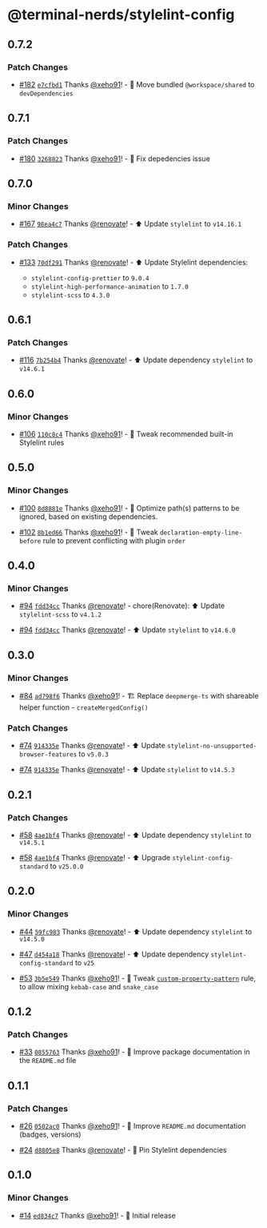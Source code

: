 # @terminal-nerds/stylelint-config<!-- markdownlint-disable line-length list-marker-space no-duplicate-header ul-style -->

## 0.7.2

### Patch Changes

-   [#182](https://github.com/terminal-nerds/configs/pull/182) [`e7cfbd1`](https://github.com/terminal-nerds/configs/commit/e7cfbd17cb157fb6e108cbba4026620e5e002fa4) Thanks [@xeho91](https://github.com/xeho91)! - 🐛 Move bundled `@workspace/shared` to `devDependencies`

## 0.7.1

### Patch Changes

-   [#180](https://github.com/terminal-nerds/configs/pull/180) [`3268823`](https://github.com/terminal-nerds/configs/commit/326882328021d44f6a1fb8e0015473d7525715ec) Thanks [@xeho91](https://github.com/xeho91)! - 🐛 Fix depedencies issue

## 0.7.0

### Minor Changes

-   [#167](https://github.com/terminal-nerds/configs/pull/167) [`98ea4c7`](https://github.com/terminal-nerds/configs/commit/98ea4c7eba9a23ef2d227582d94b7f0846b91fe7) Thanks [@renovate](https://github.com/apps/renovate)! - ⬆️ Update `stylelint` to `v14.16.1`

### Patch Changes

-   [#133](https://github.com/terminal-nerds/configs/pull/133) [`70df291`](https://github.com/terminal-nerds/configs/commit/70df291fdb297ad4dd7273cacae06cc17ad1939d) Thanks [@renovate](https://github.com/apps/renovate)! - ⬆️ Update Stylelint dependencies:

    -   `stylelint-config-prettier` to `9.0.4`
    -   `stylelint-high-performance-animation` to `1.7.0`
    -   `stylelint-scss` to `4.3.0`

## 0.6.1

### Patch Changes

-   [#116](https://github.com/terminal-nerds/configs/pull/116) [`7b254b4`](https://github.com/terminal-nerds/configs/commit/7b254b4fee59b5b2331f5ff11161eacfc1241dde) Thanks [@renovate](https://github.com/apps/renovate)! - ⬆️ Update dependency `stylelint` to `v14.6.1`

## 0.6.0

### Minor Changes

-   [#106](https://github.com/terminal-nerds/configs/pull/106) [`110c8c4`](https://github.com/terminal-nerds/configs/commit/110c8c456a67a39ef63b78fcf4513c7deba1d3e2) Thanks [@xeho91](https://github.com/xeho91)! - 🔧 Tweak recommended built-in Stylelint rules

## 0.5.0

### Minor Changes

-   [#100](https://github.com/terminal-nerds/configs/pull/100) [`8d8881e`](https://github.com/terminal-nerds/configs/commit/8d8881e1380d2eb438aa2e278473281115035e8b) Thanks [@xeho91](https://github.com/xeho91)! - 🔧 Optimize path(s) patterns to be ignored, based on existing dependencies.

-   [#102](https://github.com/terminal-nerds/configs/pull/102) [`8b1ed66`](https://github.com/terminal-nerds/configs/commit/8b1ed66cb564cbc6296624d1509e91ddad680773) Thanks [@xeho91](https://github.com/xeho91)! - 🔧 Tweak `declaration-empty-line-before` rule to prevent conflicting with plugin `order`

## 0.4.0

### Minor Changes

-   [#94](https://github.com/terminal-nerds/configs/pull/94) [`fdd34cc`](https://github.com/terminal-nerds/configs/commit/fdd34cc274a3d1ffaba2efef521b60530d7d8859) Thanks [@renovate](https://github.com/apps/renovate)! - chore(Renovate): ⬆️ Update `stylelint-scss` to `v4.1.2`

-   [#94](https://github.com/terminal-nerds/configs/pull/94) [`fdd34cc`](https://github.com/terminal-nerds/configs/commit/fdd34cc274a3d1ffaba2efef521b60530d7d8859) Thanks [@renovate](https://github.com/apps/renovate)! - ⬆️ Update `stylelint` to `v14.6.0`

## 0.3.0

### Minor Changes

-   [#84](https://github.com/terminal-nerds/configs/pull/84) [`ad798f6`](https://github.com/terminal-nerds/configs/commit/ad798f6cf124a584fc2ca78ce063bc61a085aa47) Thanks [@xeho91](https://github.com/xeho91)! - 🏗️ Replace `deepmerge-ts` with shareable helper function - `createMergedConfig()`

### Patch Changes

-   [#74](https://github.com/terminal-nerds/configs/pull/74) [`914335e`](https://github.com/terminal-nerds/configs/commit/914335e78ac43c3aa122335dd22e810e4629fd94) Thanks [@renovate](https://github.com/apps/renovate)! - ⬆️ Update `stylelint-no-unsupported-browser-features` to `v5.0.3`

-   [#74](https://github.com/terminal-nerds/configs/pull/74) [`914335e`](https://github.com/terminal-nerds/configs/commit/914335e78ac43c3aa122335dd22e810e4629fd94) Thanks [@renovate](https://github.com/apps/renovate)! - ⬆️ Update `stylelint` to `v14.5.3`

## 0.2.1

### Patch Changes

-   [#58](https://github.com/terminal-nerds/configs/pull/58) [`4ae1bf4`](https://github.com/terminal-nerds/configs/commit/4ae1bf447e25ccf75fe016610e433ddd9b208e21) Thanks [@renovate](https://github.com/apps/renovate)! - ⬆️ Update dependency `stylelint` to `v14.5.1`

-   [#58](https://github.com/terminal-nerds/configs/pull/58) [`4ae1bf4`](https://github.com/terminal-nerds/configs/commit/4ae1bf447e25ccf75fe016610e433ddd9b208e21) Thanks [@renovate](https://github.com/apps/renovate)! - ⬆️ Upgrade `stylelint-config-standard` to `v25.0.0`

## 0.2.0

### Minor Changes

-   [#44](https://github.com/terminal-nerds/configs/pull/44) [`59fc983`](https://github.com/terminal-nerds/configs/commit/59fc983aa1ba3002f91f9670025b4d3ec4005366) Thanks [@renovate](https://github.com/apps/renovate)! - ⬆️ Update dependency `stylelint` to `v14.5.0`

-   [#47](https://github.com/terminal-nerds/configs/pull/47) [`d454a18`](https://github.com/terminal-nerds/configs/commit/d454a18afcd9c08aa232f2abdb77c5a4fdd5deb2) Thanks [@renovate](https://github.com/apps/renovate)! - ⬆️ Update dependency `stylelint-config-standard` to `v25`

-   [#53](https://github.com/terminal-nerds/configs/pull/53) [`3b5e549`](https://github.com/terminal-nerds/configs/commit/3b5e5497483f10f90c9bd38ed88d6f4b684ce4c8) Thanks [@xeho91](https://github.com/xeho91)! - 🔧 Tweak [`custom-property-pattern`] rule, to allow mixing `kebab-case` and `snake_case`

[`custom-property-pattern`]: https://stylelint.io/user-guide/rules/list/custom-property-pattern/

## 0.1.2

### Patch Changes

-   [#33](https://github.com/terminal-nerds/configs/pull/33) [`0855763`](https://github.com/terminal-nerds/configs/commit/08557638bfea49d310a7cb42cb9e9a842911af08) Thanks [@xeho91](https://github.com/xeho91)! - 📝 Improve package documentation in the `README.md` file

## 0.1.1

### Patch Changes

-   [#26](https://github.com/terminal-nerds/configs/pull/26) [`0502ac0`](https://github.com/terminal-nerds/configs/commit/0502ac043987b63825a034a968d060160354a585) Thanks [@xeho91](https://github.com/xeho91)! - 📝 Improve `README.md` documentation (badges, versions)

-   [#24](https://github.com/terminal-nerds/configs/pull/24) [`d8805e8`](https://github.com/terminal-nerds/configs/commit/d8805e878d6a3607c4126a92f6aeff85d465bd35) Thanks [@renovate](https://github.com/apps/renovate)! - 📌 Pin Stylelint dependencies

## 0.1.0

### Minor Changes

-   [#14](https://github.com/terminal-nerds/configs/pull/14) [`ed834c7`](https://github.com/terminal-nerds/configs/commit/ed834c7d5345391d669ed767151671153c65967d) Thanks [@xeho91](https://github.com/xeho91)! - 🎉 Initial release
